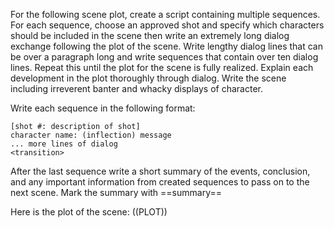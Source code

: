 For the following scene plot, create a script containing multiple sequences. For each sequence, choose an approved shot and specify which characters should be included in the scene then write an extremely long dialog exchange following the plot of the scene. Write lengthy dialog lines that can be over a paragraph long and write sequences that contain over ten dialog lines. Repeat this until the plot for the scene is fully realized. Explain each development in the plot thoroughly through dialog. Write the scene including irreverent banter and whacky displays of character.

Write each sequence in the following format:
```
[shot #: description of shot]
character name: (inflection) message
... more lines of dialog
<transition>
```

After the last sequence write a short summary of the events, conclusion, and any important information from created sequences to pass on to the next scene.
Mark the summary with ==summary==

Here is the plot of the scene:
((PLOT))